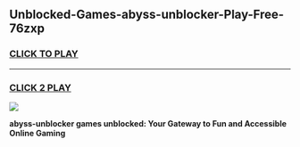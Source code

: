 
## Unblocked-Games-abyss-unblocker-Play-Free-76zxp
<h3>
<a href="https://premium76.site?title=abyss-unblocker&ref=23A">CLICK TO PLAY</a></h3>
<hr>

<h3>
<a href="https://premium76.site?title=abyss-unblocker&ref=23A">CLICK 2 PLAY</a>
  
</h3>

<a href="https://premium76.site?title=abyss-unblocker&ref=23A"><img src="https://clearcache.store/games.png"></a>


**abyss-unblocker games unblocked: Your Gateway to Fun and Accessible Online Gaming**
